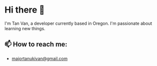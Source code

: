 # Hi there 👋

I'm Tan Van, a developer currently based in Oregon. I'm passionate about learning new things.

## 📫 How to reach me:
- majortanukivan@gmail.com
